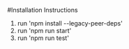 #Installation Instructions

1. run 'npm install --legacy-peer-deps'
2. run 'npm run start'
3. run 'npm run test'
